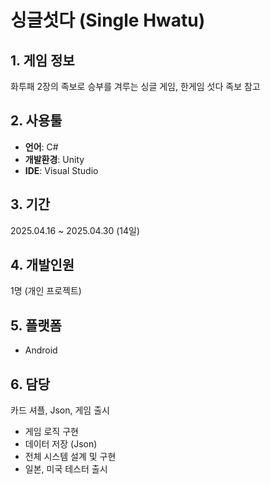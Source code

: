 # 싱글섯다 (Single Hwatu)

## 1. 게임 정보
화투패 2장의 족보로 승부를 겨루는 싱글 게임, 한게임 섯다 족보 참고

## 2. 사용툴
- **언어**: C#
- **개발환경**: Unity
- **IDE**: Visual Studio

## 3. 기간
2025.04.16 ~ 2025.04.30 (14일) 

## 4. 개발인원
1명 (개인 프로젝트)

## 5. 플랫폼
- Android

## 6. 담당
카드 셔플, Json, 게임 출시
- 게임 로직 구현
- 데이터 저장 (Json) 
- 전체 시스템 설계 및 구현
- 일본, 미국 테스터 출시
